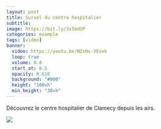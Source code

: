 ```yaml
---
layout: post
title: Survol du centre hospitalier
subtitle:
image: https://bit.ly/3xTmdUP
categories: example
tags: [video]
banner:
  video: https://youtu.be/NZxHs-3Eovk
  loop: true
  volume: 0.8
  start_at: 8.5
  opacity: 0.618
  background: "#000"
  height: "100vh"
  min_height: "38vh"
---
```


Découvrez le centre hospitalier de Clamecy depuis les airs.

![](//https://www.youtube.com/watch?v=NZxHs-3Eovk)

